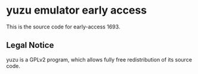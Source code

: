 yuzu emulator early access
=============

This is the source code for early-access 1693.

## Legal Notice

yuzu is a GPLv2 program, which allows fully free redistribution of its source code.